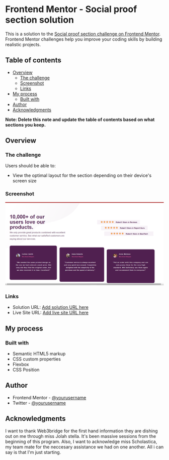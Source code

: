 # Frontend Mentor - Social proof section solution

This is a solution to the [Social proof section challenge on Frontend Mentor](https://www.frontendmentor.io/challenges/social-proof-section-6e0qTv_bA). Frontend Mentor challenges help you improve your coding skills by building realistic projects. 

## Table of contents

- [Overview](#overview)
  - [The challenge](#the-challenge)
  - [Screenshot](#screenshot)
  - [Links](#links)
- [My process](#my-process)
  - [Built with](#built-with)
- [Author](#author)
- [Acknowledgments](#acknowledgments)

**Note: Delete this note and update the table of contents based on what sections you keep.**

## Overview

### The challenge

Users should be able to:

- View the optimal layout for the section depending on their device's screen size

### Screenshot

![](./screenshot.png)


### Links

- Solution URL: [Add solution URL here](http://127.0.0.1:5500/index.html)
- Live Site URL: [Add live site URL here](https://ighenri.github.io/social-proof-section-master/)

## My process

### Built with

- Semantic HTML5 markup
- CSS custom properties
- Flexbox
- CSS Position

## Author
- Frontend Mentor - [@yourusername](https://www.frontendmentor.io/profile/yourusername)
- Twitter - [@yourusername](https://twitter.com/IgweHenr1)



## Acknowledgments
I want to thank Web3bridge for the first hand information they are dishing out on me through miss Jolah stella. It's been massive sessions from the beginning of this program. Also, I want to acknowledge miss Scholastica, my team mate for the neccesary assistance we had on one another. All i can say is that I'm just starting.